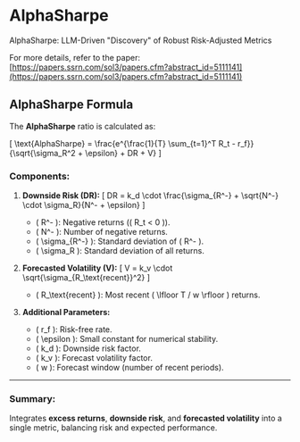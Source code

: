 # AlphaSharpe
AlphaSharpe: LLM-Driven "Discovery" of Robust Risk-Adjusted Metrics

For more details, refer to the paper:  
[https://papers.ssrn.com/sol3/papers.cfm?abstract_id=5111141](https://papers.ssrn.com/sol3/papers.cfm?abstract_id=5111141)

## AlphaSharpe Formula

The **AlphaSharpe** ratio is calculated as:

\[
\text{AlphaSharpe} = \frac{e^{\frac{1}{T} \sum_{t=1}^T R_t - r_f}}{\sqrt{\sigma_R^2 + \epsilon} + DR + V}
\]

### Components:

1. **Downside Risk (DR):**
   \[
   DR = k_d \cdot \frac{\sigma_{R^-} + \sqrt{N^-} \cdot \sigma_R}{N^- + \epsilon}
   \]
   - \( R^- \): Negative returns (\( R_t < 0 \)).
   - \( N^- \): Number of negative returns.
   - \( \sigma_{R^-} \): Standard deviation of \( R^- \).
   - \( \sigma_R \): Standard deviation of all returns.

2. **Forecasted Volatility (V):**
   \[
   V = k_v \cdot \sqrt{\sigma_{R_\text{recent}}^2}
   \]
   - \( R_\text{recent} \): Most recent \( \lfloor T / w \rfloor \) returns.

3. **Additional Parameters:**
   - \( r_f \): Risk-free rate.
   - \( \epsilon \): Small constant for numerical stability.
   - \( k_d \): Downside risk factor.
   - \( k_v \): Forecast volatility factor.
   - \( w \): Forecast window (number of recent periods).

---

### Summary:

Integrates **excess returns**, **downside risk**, and **forecasted volatility** into a single metric, balancing risk and expected performance.
